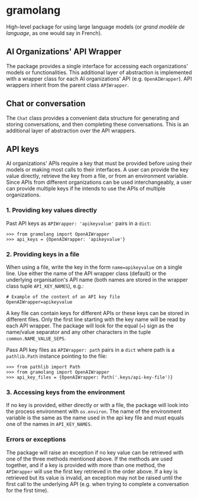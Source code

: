 # gramolang
High-level package for using large language models (or _grand modèle de language_, as
one would say in French).


## AI Organizations' API Wrapper
The package provides a single interface for accessing each organizations' models
or functionalities. This additional layer of abstraction is implemented with a
wrapper class for each AI organizations' API (e.g. `OpenAIWrapper`). API
wrappers inherit from the parent class `APIWrapper`.


## Chat or conversation
The `Chat` class provides a convenient data structure for generating and storing
conversations, and then completing these conversations. This is an additional
layer of abstraction over the API wrappers.


## API keys
AI organizations' APIs require a key that must be provided before using their
models or making most calls to their interfaces. A user can provide the key
value directly, retrieve the key from a file, or from an environment variable.
Since APIs from different organizations can be used interchangeably, a user can
provide multiple keys if he intends to use the APIs of multiple organizations.

### 1. Providing key values directly
Past API keys as `APIWrapper: 'apikeyvalue'` pairs in a `dict`: 

    >>> from gramolang import OpenAIWrapper
    >>> api_keys = {OpenAIWrapper: 'apikeyvalue'}

### 2. Providing keys in a file
When using a file, write the key in the form `name=apikeyvalue` on a single
line. Use either the name of the API wrapper class (default) or the underlying
organisation's API name (both names are stored in the wrapper class tuple
`API_KEY_NAMES`), e.g.:

    # Example of the content of an API key file
    OpenAIWrapper=apikeyvalue

A key file can contain keys for different APIs or these keys can be stored in
different files. Only the first line starting with the key name will be read by
each API wrapper. The package will look for the equal (`=`) sign as the name/value
separator and any other characters in the tuple `common.NAME_VALUE_SEPS`.

Pass API key files as `APIWrapper: path` pairs in a `dict` where path is a `pathlib.Path`
instance pointing to the file:

    >>> from pathlib import Path
    >>> from gramolang import OpenAIWrapper 
    >>> api_key_files = {OpenAIWrapper: Path('.keys/api-key-file')}

### 3. Accessing keys from the environment
If no key is provided, either directly or with a file, the package will look
into the process environment with `os.environ`. The name of the environment
variable is the same as the name used in the api key file and must equals one
of the names in `API_KEY_NAMES`.

### Errors or exceptions
The package will raise an exception if no key value can be retrieved with one
of the three methods mentioned above. If the methods are used together, and if
a key is provided with more than one method, the `APIWrapper` will use the
first key retrieved in the order above. If a key is retrieved but its value is
invalid, an exception may not be raised until the first call to the underlying
API (e.g. when  trying to complete a conversation for the first time).
